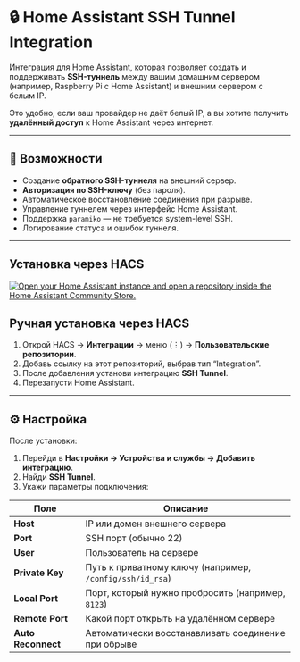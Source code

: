 # 🔒 Home Assistant SSH Tunnel Integration

Интеграция для Home Assistant, которая позволяет создать и поддерживать **SSH-туннель** между вашим домашним сервером (например, Raspberry Pi с Home Assistant) и внешним сервером с белым IP.

Это удобно, если ваш провайдер не даёт белый IP, а вы хотите получить **удалённый доступ** к Home Assistant через интернет.

---

## 🚀 Возможности

- Создание **обратного SSH-туннеля** на внешний сервер.
- **Авторизация по SSH-ключу** (без пароля).
- Автоматическое восстановление соединения при разрыве.
- Управление туннелем через интерфейс Home Assistant.
- Поддержка `paramiko` — не требуется system-level SSH.
- Логирование статуса и ошибок туннеля.

---


## Установка через HACS
[![Open your Home Assistant instance and open a repository inside the Home Assistant Community Store.](https://my.home-assistant.io/badges/hacs_repository.svg)](https://my.home-assistant.io/redirect/hacs_repository/?owner=qlikwer&repository=ha_ssh_tunnel&category=integration)

## Ручная установка через HACS

1. Открой HACS → **Интеграции** → меню (⋮) → **Пользовательские репозитории**.
2. Добавь ссылку на этот репозиторий, выбрав тип “Integration”.
3. После добавления установи интеграцию **SSH Tunnel**.
4. Перезапусти Home Assistant.

---

## ⚙️ Настройка

После установки:
1. Перейди в **Настройки → Устройства и службы → Добавить интеграцию**.
2. Найди **SSH Tunnel**.
3. Укажи параметры подключения:

| Поле | Описание |
|------|-----------|
| **Host** | IP или домен внешнего сервера |
| **Port** | SSH порт (обычно 22) |
| **User** | Пользователь на сервере |
| **Private Key** | Путь к приватному ключу (например, `/config/ssh/id_rsa`) |
| **Local Port** | Порт, который нужно пробросить (например, `8123`) |
| **Remote Port** | Какой порт открыть на удалённом сервере |
| **Auto Reconnect** | Автоматически восстанавливать соединение при обрыве |
